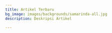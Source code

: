 ```yaml
---
title: Artikel Terbaru
bg_image: images/backgrounds/samarinda-all.jpg
description: Deskripsi Artikel

---
```

